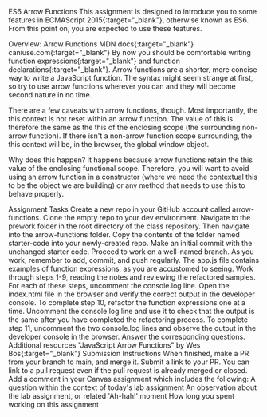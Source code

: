 ES6 Arrow Functions
This assignment is designed to introduce you to some features in ECMAScript 2015{:target="_blank"}, otherwise known as ES6. From this point on, you are expected to use these features.

Overview: Arrow Functions
MDN docs{:target="_blank"}
caniuse.com{:target="_blank"}
By now you should be comfortable writing function expressions{:target="_blank"} and function declarations{:target="_blank"}. Arrow functions are a shorter, more concise way to write a JavaScript function. The syntax might seem strange at first, so try to use arrow functions wherever you can and they will become second nature in no time.

There are a few caveats with arrow functions, though. Most importantly, the this context is not reset within an arrow function. The value of this is therefore the same as the this of the enclosing scope (the surrounding non-arrow function). If there isn't a non-arrow function scope surrounding, the this context will be, in the browser, the global window object.

Why does this happen? It happens because arrow functions retain the this value of the enclosing functional scope. Therefore, you will want to avoid using an arrow function in a constructor (where we need the contextual this to be the object we are building) or any method that needs to use this to behave properly.

Assignment Tasks
Create a new repo in your GitHub account called arrow-functions. Clone the empty repo to your dev environment.
Navigate to the prework folder in the root directory of the class repository. Then navigate into the arrow-functions folder.
Copy the contents of the folder named starter-code into your newly-created repo. Make an initial commit with the unchanged starter code.
Proceed to work on a well-named branch. As you work, remember to add, commit, and push regularly.
The app.js file contains examples of function expressions, as you are accustomed to seeing. Work through steps 1-9, reading the notes and reviewing the refactored samples.
For each of these steps, uncomment the console.log line. Open the index.html file in the browser and verify the correct output in the developer console.
To complete step 10, refactor the function expressions one at a time. Uncomment the console.log line and use it to check that the output is the same after you have completed the refactoring process.
To complete step 11, uncomment the two console.log lines and observe the output in the developer console in the browser. Answer the corresponding questions.
Additional resources
"JavaScript Arrow Functions" by Wes Bos{:target="_blank"}
Submission Instructions
When finished, make a PR from your branch to main, and merge it.
Submit a link to your PR. You can link to a pull request even if the pull request is already merged or closed.
Add a comment in your Canvas assignment which includes the following:
A question within the context of today's lab assignment
An observation about the lab assignment, or related 'Ah-hah!' moment
How long you spent working on this assignment
